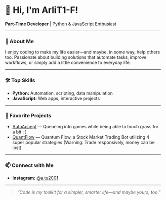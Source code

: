 # 👋 Hi, I'm ArliT1-F!

**Part-Time Developer** | Python & JavaScript Enthusiast

---

### 🚀 About Me

I enjoy coding to make my life easier—and maybe, in some way, help others too. Passionate about building solutions that automate tasks, improve workflows, or simply add a little convenience to everyday life.

---

### 🛠️ Top Skills

- **Python:** Automation, scripting, data manipulation
- **JavaScript:** Web apps, interactive projects

---

### 🌟 Favorite Projects

- [AutoAccept](#) — Queueing into games while being able to touch grass for a bit : )
- [QuantFlow](#) — Quantum Flow, a Stock Market Trading Bot utilizing 4 super popular strategies (Warning: Trade responsively, money can be lost)

---

### 📫 Connect with Me

- **Instagram:** [@a.tu2001](https://instagram.com/a.tu2001)

---

> _“Code is my toolkit for a simpler, smarter life—and maybe yours, too.”_

<!--
**ArliT1-F/ArliT1-F** is a ✨ _special_ ✨ repository because its `README.md` (this file) appears on your GitHub profile.

Here are some ideas to get you started:

- 🔭 I’m currently working on ...
- 🌱 I’m currently learning ...
- 👯 I’m looking to collaborate on ...
- 🤔 I’m looking for help with ...
- 💬 Ask me about ...
- 📫 How to reach me: ...
- 😄 Pronouns: ...
- ⚡ Fun fact: ...
-->
